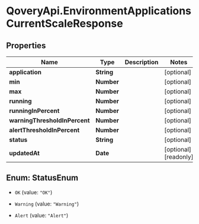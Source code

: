 # QoveryApi.EnvironmentApplicationsCurrentScaleResponse

## Properties

Name | Type | Description | Notes
------------ | ------------- | ------------- | -------------
**application** | **String** |  | [optional] 
**min** | **Number** |  | [optional] 
**max** | **Number** |  | [optional] 
**running** | **Number** |  | [optional] 
**runningInPercent** | **Number** |  | [optional] 
**warningThresholdInPercent** | **Number** |  | [optional] 
**alertThresholdInPercent** | **Number** |  | [optional] 
**status** | **String** |  | [optional] 
**updatedAt** | **Date** |  | [optional] [readonly] 



## Enum: StatusEnum


* `OK` (value: `"OK"`)

* `Warning` (value: `"Warning"`)

* `Alert` (value: `"Alert"`)




